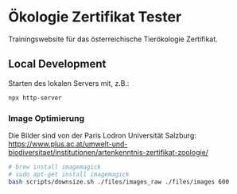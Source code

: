 # Ökologie Zertifikat Tester

Trainingswebsite für das österreichische Tierökologie Zertifikat.

## Local Development

Starten des lokalen Servers mit, z.B.:

```bash
npx http-server
```

### Image Optimierung

Die Bilder sind von der Paris Lodron Universität Salzburg: <https://www.plus.ac.at/umwelt-und-biodiversitaet/institutionen/artenkenntnis-zertifikat-zoologie/>

```bash
# brew install imagemagick
# sudo apt-get install imagemagick
bash scripts/downsize.sh ./files/images_raw ./files/images 600
```
